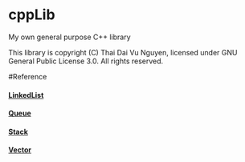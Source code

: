 # cppLib
My own general purpose C++ library

This library is copyright (C) Thai Dai Vu Nguyen, licensed under GNU General Public License 3.0. All rights reserved.

#Reference
<h4><a href="linkedlist.md">LinkedList</a></h4>
<h4><a href="queue.md">Queue</a></h4>
<h4><a href="stack.md">Stack</a></h4>
<h4><a href="vector.md">Vector</a></h4>
